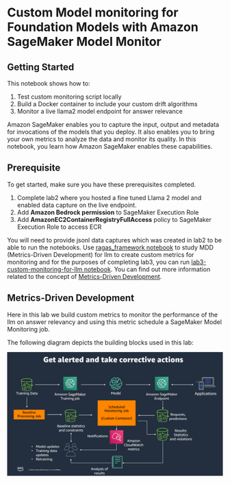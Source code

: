 # Custom Model monitoring for Foundation Models with Amazon SageMaker Model Monitor

## Getting Started

This notebook shows how to:

1. Test custom monitoring script locally
2. Build a Docker container to include your custom drift algorithms
3. Monitor a live llama2 model endpoint for answer relevance


Amazon SageMaker enables you to capture the input, output and metadata for invocations of the models that you deploy. It also enables you to bring your own metrics to analyze the data and monitor its quality. In this notebook, you learn how Amazon SageMaker enables these capabilities.

## Prerequisite

To get started, make sure you have these prerequisites completed.

1. Complete lab2 where you hosted a fine tuned Llama 2 model and enabled data capture on the live endpoint.
2. Add **Amazon Bedrock permission** to SageMaker Execution Role
3. Add **AmazonEC2ContainerRegistryFullAccess** policy to SageMaker Execution Role to access ECR

You will need to provide jsonl data captures which was created in lab2 to be able to run the notebooks. Use [ragas_framework notebook](ragas_framework.ipynb) to study MDD (Metrics-Driven Development) for llm to create custom metrics for monitoring and for the purposes of completing lab3, you can run [lab3-custom-monitoring-for-llm notebook](lab3-custom-monitoring-for-llm.ipynb). You can find out more information related to the concept of [Metrics-Driven Development](https://docs.ragas.io/en/latest/concepts/metrics_driven.html). 

## Metrics-Driven Development

Here in this lab we build custom metrics to monitor the performance of the llm on answer relevancy and using this metric schedule a SageMaker Model Monitoring job. 

The following diagram depicts the building blocks used in this lab:

![llm-monitoring](../images/llm_monitoring.png)